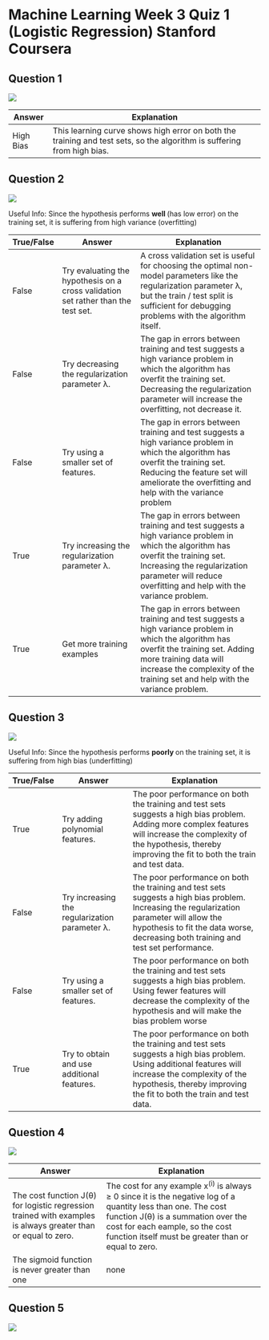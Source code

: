 # Machine Learning Week 3 Quiz 1 (Logistic Regression) Stanford Coursera

Question 1
----------
![](https://github.com/mGalarnyk/datasciencecoursera/blob/master/Stanford_Machine_Learning/Week1/data/AdviceQ1.png)

Answer | Explanation
--- | ---
High Bias | This learning curve shows high error on both the training and test sets, so the algorithm is suffering from high bias.

Question 2
----------
![](https://github.com/mGalarnyk/datasciencecoursera/blob/master/Stanford_Machine_Learning/Week1/data/AdviceQ2.png)

Useful Info: Since the hypothesis performs <b> well </b> (has low error) on the training set, it is suffering from high variance (overfitting)

True/False | Answer | Explanation
--- | --- | ---
False | Try evaluating the hypothesis on a cross validation set rather than the test set. | A cross validation set is useful for choosing the optimal non-model parameters like the regularization parameter λ, but the train / test split is sufficient for debugging problems with the algorithm itself.
False | Try decreasing the regularization parameter λ. | The gap in errors between training and test suggests a high variance problem in which the algorithm has overfit the training set. Decreasing the regularization parameter will increase the overfitting, not decrease it.
False | Try using a smaller set of features. | The gap in errors between training and test suggests a high variance problem in which the algorithm has overfit the training set. Reducing the feature set will ameliorate the overfitting and help with the variance problem
True | Try increasing the regularization parameter λ. |  The gap in errors between training and test suggests a high variance problem in which the algorithm has overfit the training set. Increasing the regularization parameter will reduce overfitting and help with the variance problem.
True | Get more training examples | The gap in errors between training and test suggests a high variance problem in which the algorithm has overfit the training set. Adding more training data will increase the complexity of the training set and help with the variance problem.

Question 3
----------
![](https://github.com/mGalarnyk/datasciencecoursera/blob/master/Stanford_Machine_Learning/Week1/data/AdviceQ3.png)

Useful Info: Since the hypothesis performs <b> poorly </b> on the training set, it is suffering from high bias (underfitting)

True/False | Answer | Explanation
--- | --- | ---
True | Try adding polynomial features. | The poor performance on both the training and test sets suggests a high bias problem. Adding more complex features will increase the complexity of the hypothesis, thereby improving the fit to both the train and test data.
False | Try increasing the regularization parameter λ. | The poor performance on both the training and test sets suggests a high bias problem. Increasing the regularization parameter will allow the hypothesis to fit the data worse, decreasing both training and test set performance.
False | Try using a smaller set of features. | The poor performance on both the training and test sets suggests a high bias problem. Using fewer features will decrease the complexity of the hypothesis and will make the bias problem worse
True | Try to obtain and use additional features. |  The poor performance on both the training and test sets suggests a high bias problem. Using additional features will increase the complexity of the hypothesis, thereby improving the fit to both the train and test data.

Question 4
----------
![](https://github.com/mGalarnyk/datasciencecoursera/blob/master/Stanford_Machine_Learning/Week1/data/AdviceQ4.png)

Answer | Explanation
--- | ---
The cost function J(θ) for logistic regression trained with examples is always greater than or equal to zero. | The cost for any example x<sup>(i)</sup> is always ≥ 0 since it is the negative log of a quantity less than one. The cost function J(θ) is a summation over the cost for each eample, so the cost function itself must be greater than or equal to zero.
The sigmoid function is never greater than one | none


Question 5
----------
![](https://github.com/mGalarnyk/datasciencecoursera/blob/master/Stanford_Machine_Learning/Week1/data/AdviceQ5.png)
